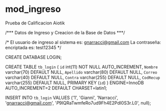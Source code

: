 # mod_ingreso
Prueba de Calificacion Aiotik

/*** Datos de Ingreso y Creacion de la Base de Datos ***/

/*
El usuario de ingreso al sistema es: gnarracci@gmail.com
La contraseña: encriptada es: test12345 
*/

CREATE DATABASE LOGIN;

CREATE TABLE `tb_login` (
	`id` int(11) NOT NULL AUTO_INCREMENT,
	`Nombre` varchar(70) DEFAULT NULL,
	`Apellido` varchar(80) DEFAULT NULL,
	`Correo` varchar(40) DEFAULT NULL,
	`Contra` varchar(255) DEFAULT NULL,
	`CodRecup` varchar(255) DEFAULT NULL,
	PRIMARY KEY (`id`)
) ENGINE=InnoDB AUTO_INCREMENT=2 DEFAULT CHARSET=latin1;

INSERT INTO `tb_login` VALUES ('1', 'Gianni', 'Narracci', 'gnarracci@gmail.com', '$P$9IQRaTwmfeRo7ud9Fh4E2PdI0S3r.L0', null);

